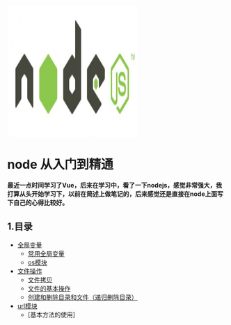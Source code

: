 
<img src='./img/node.jpg' width="300" height="300" style='text-align:center'/>

# node 从入门到精通 #
 
**最近一点时间学习了Vue，后来在学习中，看了一下nodejs，感觉非常强大，我打算从头开始学习下，以前在简述上做笔记的，后来感觉还是直接在node上面写下自己的心得比较好。**

## 1.目录 ##

* [全局变量](/README.md)
    * [常用全局变量](./global/global.md)
    * [os模块](./os/os.md)
* [文件操作](/README.md)
    * [文件拷贝](./files/files.md)
    * [文件的基本操作](./files/files.md)
    * [创建和删除目录和文件（递归删除目录）](https://github.com/hpstream/node_project/blob/master/config.js)
* [url模块](/README.md)
    * [基本方法的使用]

